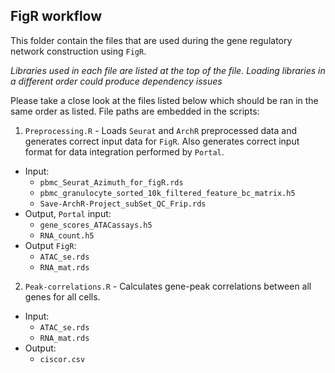 ## FigR workflow 

This folder contain the files that are used during the gene regulatory network construction using `FigR`.

_Libraries used in each file are listed at the top of the file. Loading libraries in a different order could produce dependency issues_

Please take a close look at the files listed below which should be ran in the same order as listed. File paths are embedded in the scripts:
1. `Preprocessing.R` - Loads `Seurat` and `ArchR` preprocessed data and generates correct input data for `FigR`. Also generates correct input format for data integration performed by `Portal`.
  - Input:
    - `pbmc_Seurat_Azimuth_for_figR.rds`
    - `pbmc_granulocyte_sorted_10k_filtered_feature_bc_matrix.h5`
    - `Save-ArchR-Project_subSet_QC_Frip.rds`
  - Output, `Portal` input:
    - `gene_scores_ATACassays.h5`
    - `RNA_count.h5`
  - Output `FigR`:
    - `ATAC_se.rds`
    - `RNA_mat.rds`
2. `Peak-correlations.R` - Calculates gene-peak correlations between all genes for all cells.
  - Input:
    - `ATAC_se.rds`
    - `RNA_mat.rds`
  - Output:
    - `ciscor.csv`
  
